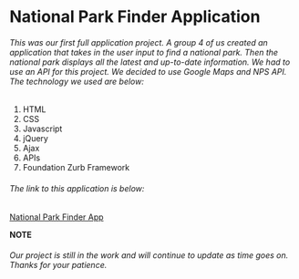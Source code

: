 # National Park Finder Application

###### This was our first full application project. A group 4 of us created an application that takes in the user input to find a national park. Then the national park displays all the latest and up-to-date information. We had to use an API for this project. We decided to use Google Maps and NPS API. The technology we used are below:

1. HTML
2. CSS
3. Javascript
4. jQuery
5. Ajax
6. APIs
7. Foundation Zurb Framework

###### The link to this application is below:

[National Park Finder App](https://bostonfan06.github.io/ParkFinderProject/)

**NOTE** 

###### Our project is still in the work and will continue to update as time goes on. Thanks for your patience. 